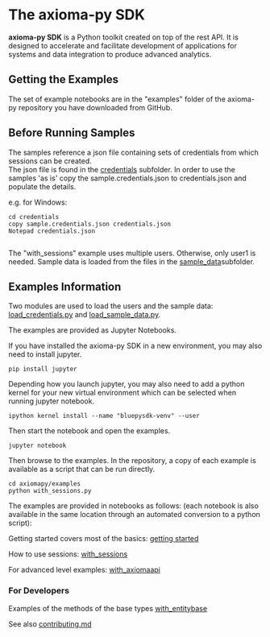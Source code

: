 # The axioma-py SDK

**axioma-py SDK** is a Python toolkit created on top of the rest API.
It is designed to accelerate and facilitate development of applications for systems and data integration to produce advanced analytics.

## Getting the Examples

The set of example notebooks are in the "examples" folder of the axioma-py repository you have downloaded from GitHub.


## Before Running Samples


The samples reference a json file containing sets of credentials from which sessions can be created.  
The json file is found in the [credentials](./credentials) subfolder.  In order to use the samples 'as is' copy the sample.credentials.json to credentials.json and populate the details.  

e.g. for Windows:

```
cd credentials
copy sample.credentials.json credentials.json
Notepad credentials.json


```

The "with_sessions" example uses multiple users. Otherwise, only user1 is needed.
Sample data is loaded from the files in the [sample_data](sample_data)subfolder.


## Examples Information

Two modules are used to load the users and the sample data: [load_credentials.py](load_credentials.py) and [load_sample_data.py](load_sample_data.py).  

The examples are provided as Jupyter Notebooks. 

If you have installed the axioma-py SDK in a new environment, you may also need to install jupyter.

```
pip install jupyter
```

Depending how you launch jupyter, you may also need to add a python kernel for your new virtual environment which can be selected when running jupyter notebook.
```
ipython kernel install --name "bluepysdk-venv" --user
```

Then start the notebook and open the examples.

```
jupyter notebook
```

Then browse to the examples.
In the repository, a copy of each example is available as a script that can be run directly.


```
cd axiomapy/examples
python with_sessions.py
```


The examples are provided in notebooks as follows: 
(each notebook is also available in the same location through an automated conversion to a python script):

Getting started covers most of the basics: [getting started](./getting_started.ipynb)

How to use sessions: [with_sessions](./with_sessions.ipynb)

For advanced level examples: [with_axiomaapi](./with_axiomaapi.ipynb)


### For Developers

Examples of the methods of the base types [with_entitybase](./with_entitybase.ipynb)

See also [contributing.md](../../CONTRIBUTING.md)
